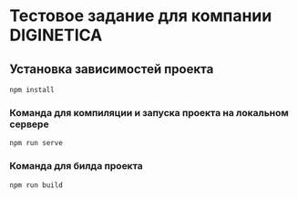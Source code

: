# Тестовое задание для компании DIGINETICA

## Установка зависимостей проекта
```
npm install
```

### Команда для компиляции и запуска проекта на локальном сервере
```
npm run serve
```

### Команда для билда проекта
```
npm run build
```
